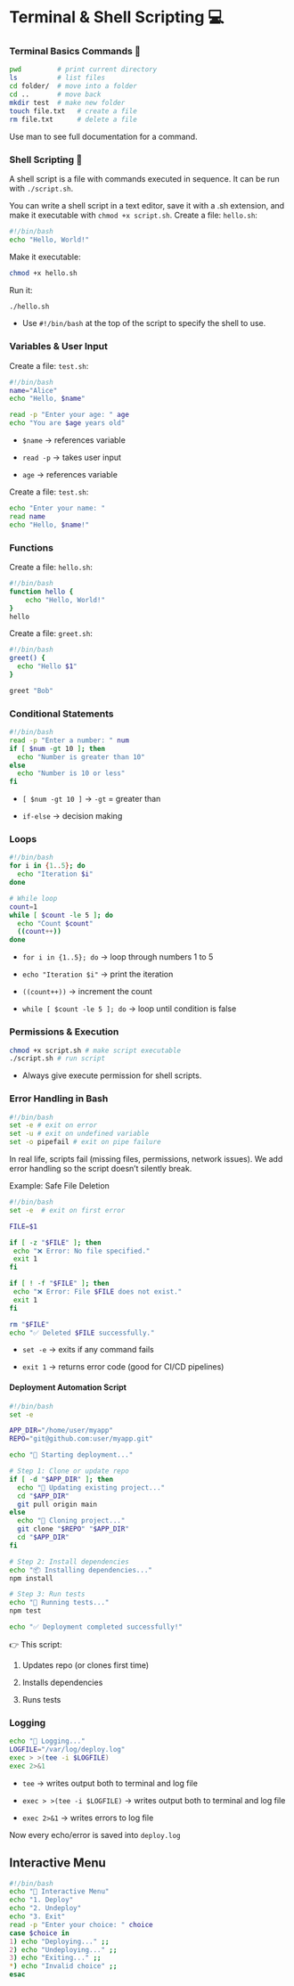 # Terminal & Shell Scripting 💻

### Terminal Basics Commands 📝

```bash
pwd         # print current directory
ls          # list files
cd folder/  # move into a folder
cd ..       # move back
mkdir test  # make new folder
touch file.txt   # create a file
rm file.txt      # delete a file
```
Use man <command> to see full documentation for a command.

### Shell Scripting 📝
A shell script is a file with commands executed in sequence. It can be run with `./script.sh`. 

You can write a shell script in a text editor, save it with a .sh extension, and make it executable with `chmod +x script.sh`.
Create a file: `hello.sh`:
```bash
#!/bin/bash
echo "Hello, World!"
```

Make it executable:
```bash
chmod +x hello.sh
```

Run it:
```bash
./hello.sh
```
- Use `#!/bin/bash` at the top of the script to specify the shell to use.

### Variables & User Input

Create a file: `test.sh`:
```bash
#!/bin/bash
name="Alice"
echo "Hello, $name"

read -p "Enter your age: " age
echo "You are $age years old"

```
- `$name`   → references variable

- `read -p` → takes user input

- `age` → references variable

Create a file: `test.sh`:
```bash
echo "Enter your name: "
read name
echo "Hello, $name!"
```

### Functions

Create a file: `hello.sh`:

```bash
#!/bin/bash
function hello {
    echo "Hello, World!"
}
hello
```
 

Create a file: `greet.sh`:
```bash
#!/bin/bash
greet() {
  echo "Hello $1"
}

greet "Bob"
```

### Conditional Statements

```bash
#!/bin/bash
read -p "Enter a number: " num
if [ $num -gt 10 ]; then
  echo "Number is greater than 10"
else
  echo "Number is 10 or less"
fi
```
- `[ $num -gt 10 ]` → `-gt` = greater than

- `if-else` → decision making

### Loops

```bash
#!/bin/bash
for i in {1..5}; do
  echo "Iteration $i"
done

# While loop
count=1
while [ $count -le 5 ]; do
  echo "Count $count"
  ((count++))
done
```

- `for i in {1..5}; do` → loop through numbers 1 to 5

- `echo "Iteration $i"` → print the iteration

- `((count++))` → increment the count

- `while [ $count -le 5 ]; do` → loop until condition is false

 
 ### Permissions & Execution

 ```bash
 chmod +x script.sh # make script executable
 ./script.sh # run script
 ```
 
 - Always give execute permission for shell scripts.
 


### Error Handling in Bash

```bash
#!/bin/bash
set -e # exit on error
set -u # exit on undefined variable
set -o pipefail # exit on pipe failure
```
In real life, scripts fail (missing files, permissions, network issues). We add error handling so the script doesn’t silently break.

 Example: Safe File Deletion
 ```bash 
 #!/bin/bash
set -e  # exit on first error

FILE=$1

if [ -z "$FILE" ]; then
  echo "❌ Error: No file specified."
  exit 1
fi

if [ ! -f "$FILE" ]; then
  echo "❌ Error: File $FILE does not exist."
  exit 1
fi

rm "$FILE"
echo "✅ Deleted $FILE successfully."

 ```

- `set -e` → exits if any command fails

- `exit 1` → returns error code (good for CI/CD pipelines)

#### Deployment Automation Script


```bash 
#!/bin/bash
set -e

APP_DIR="/home/user/myapp"
REPO="git@github.com:user/myapp.git"

echo "🚀 Starting deployment..."

# Step 1: Clone or update repo
if [ -d "$APP_DIR" ]; then
  echo "📂 Updating existing project..."
  cd "$APP_DIR"
  git pull origin main
else
  echo "📂 Cloning project..."
  git clone "$REPO" "$APP_DIR"
  cd "$APP_DIR"
fi

# Step 2: Install dependencies
echo "📦 Installing dependencies..."
npm install

# Step 3: Run tests
echo "🧪 Running tests..."
npm test

echo "✅ Deployment completed successfully!"

 ```
👉 This script:

1. Updates repo (or clones first time)

2. Installs dependencies

3. Runs tests
 
 ### Logging

  ```bash 
echo "📝 Logging..."
LOGFILE="/var/log/deploy.log"
exec > >(tee -i $LOGFILE)
exec 2>&1
```
- `tee` → writes output both to terminal and log file

- `exec > >(tee -i $LOGFILE)` → writes output both to terminal and log file

- `exec 2>&1` → writes errors to log file

Now every echo/error is saved into `deploy.log`

 
 ## Interactive Menu
 

  ```bash 
#!/bin/bash
echo "📝 Interactive Menu"
echo "1. Deploy"
echo "2. Undeploy"
echo "3. Exit"
read -p "Enter your choice: " choice
case $choice in
  1) echo "Deploying..." ;;
  2) echo "Undeploying..." ;;
  3) echo "Exiting..." ;;
  *) echo "Invalid choice" ;;
esac
 ```
 

  ```bash 
 ```
 

  ```bash 
 ```
 